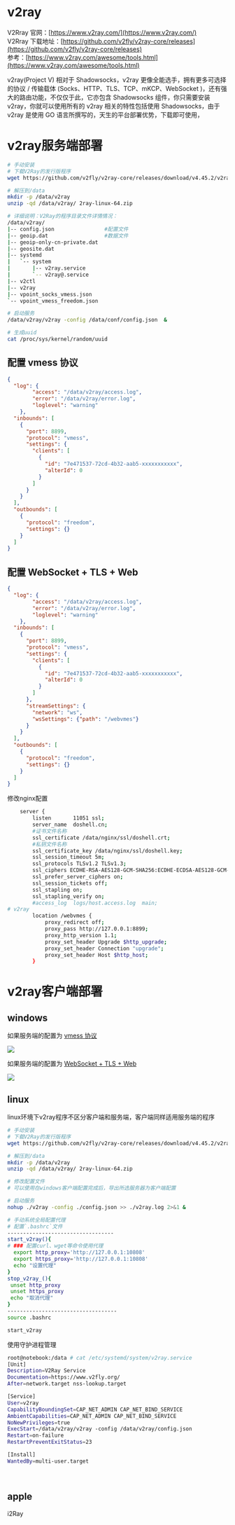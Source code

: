 # v2ray

V2Rray 官网：[https://www.v2ray.com/](https://www.v2ray.com/)  
V2Rray 下载地址：[https://github.com/v2fly/v2ray-core/releases](https://github.com/v2fly/v2ray-core/releases)  
参考：[https://www.v2ray.com/awesome/tools.html](https://www.v2ray.com/awesome/tools.html)

v2ray(Project V) 相对于 Shadowsocks，v2ray 更像全能选手，拥有更多可选择的协议 / 传输载体 (Socks、HTTP、TLS、TCP、mKCP、WebSocket )，还有强大的路由功能，不仅仅于此，它亦包含 Shadowsocks 组件，你只需要安装 v2ray，你就可以使用所有的 v2ray 相关的特性包括使用 Shadowsocks，由于 v2ray 是使用 GO 语言所撰写的，天生的平台部署优势，下载即可使用，

# v2ray服务端部署

```bash
# 手动安装
# 下载V2Ray的发行版程序
wget https://github.com/v2fly/v2ray-core/releases/download/v4.45.2/v2ray-linux-64.zip

# 解压到/data
mkdir -p /data/v2ray
unzip -qd /data/v2ray/ 2ray-linux-64.zip

# 详细说明：V2Ray的程序目录文件详情情况：
/data/v2ray/
|-- config.json                #配置文件
|-- geoip.dat                  #数据文件
|-- geoip-only-cn-private.dat
|-- geosite.dat
|-- systemd
|   `-- system
|       |-- v2ray.service
|       `-- v2ray@.service
|-- v2ctl
|-- v2ray
|-- vpoint_socks_vmess.json
`-- vpoint_vmess_freedom.json

# 启动服务
/data/v2ray/v2ray -config /data/conf/config.json  &

# 生成uuid
cat /proc/sys/kernel/random/uuid
```

## 配置 vmess 协议

```json
{
  "log": {
        "access": "/data/v2ray/access.log",
        "error": "/data/v2ray/error.log",
        "loglevel": "warning"
    },
  "inbounds": [
    {
      "port": 8899,
      "protocol": "vmess",
      "settings": {
        "clients": [
          {
            "id": "7e471537-72cd-4b32-aab5-xxxxxxxxxxx",
            "alterId": 0
          }
        ]
      }
    }
  ],
  "outbounds": [
    {
      "protocol": "freedom",
      "settings": {}
    }
  ]
}

```

## 配置 WebSocket + TLS + Web

```json
{
  "log": {
        "access": "/data/v2ray/access.log",
        "error": "/data/v2ray/error.log",
        "loglevel": "warning"
    },
  "inbounds": [
    {
      "port": 8899,
      "protocol": "vmess",
      "settings": {
        "clients": [
          {
            "id": "7e471537-72cd-4b32-aab5-xxxxxxxxxxx",
            "alterId": 0
          }
        ]
      },
      "streamSettings": {
        "network": "ws",
        "wsSettings": {"path": "/webvmes"}
      }
    }
  ],
  "outbounds": [
    {
      "protocol": "freedom",
      "settings": {}
    }
  ]
}
```

修改nginx配置

```bash
    server {
        listen       11051 ssl;
        server_name  doshell.cn;
        #证书文件名称
        ssl_certificate /data/nginx/ssl/doshell.crt;
        #私钥文件名称
        ssl_certificate_key /data/nginx/ssl/doshell.key;
        ssl_session_timeout 5m;
        ssl_protocols TLSv1.2 TLSv1.3;
        ssl_ciphers ECDHE-RSA-AES128-GCM-SHA256:ECDHE-ECDSA-AES128-GCM-SHA256:ECDHE-RSA-AES256-GCM-SHA384:ECDHE-ECDSA-AES256-GCM-SHA384:DHE-RSA-AES128-GCM-SHA256:DHE-DSS-AES128-GCM-SHA256:kEDH+AESGCM:ECDHE-RSA-AES128-SHA256:ECDHE-ECDSA-AES128-SHA256:ECDHE-RSA-AES128-SHA:ECDHE-ECDSA-AES128-SHA:ECDHE-RSA-AES256-SHA384:ECDHE-ECDSA-AES256-SHA384:ECDHE-RSA-AES256-SHA:ECDHE-ECDSA-AES256-SHA:DHE-RSA-AES128-SHA256:DHE-RSA-AES128-SHA:DHE-DSS-AES128-SHA256:DHE-RSA-AES256-SHA256:DHE-DSS-AES256-SHA:DHE-RSA-AES256-SHA:!aNULL:!eNULL:!EXPORT:!DES:!RC4:!3DES:!MD5:!PSK;
        ssl_prefer_server_ciphers on;
        ssl_session_tickets off;
        ssl_stapling on;
        ssl_stapling_verify on;
        #access_log  logs/host.access.log  main;
# v2ray
        location /webvmes {
            proxy_redirect off;
            proxy_pass http://127.0.0.1:8899;
            proxy_http_version 1.1;
            proxy_set_header Upgrade $http_upgrade;
            proxy_set_header Connection "upgrade";
            proxy_set_header Host $http_host;
        }
```

# v2ray客户端部署

## windows

如果服务端的配置为 [vmess 协议](#vmess%20协议)

![](assets/image-20221127210933123-20230610173813-wthc3c7.png)

如果服务端的配置为 [WebSocket + TLS + Web](#WebSocket%20+%20TLS%20+%20Web)

![](assets/image-20221127210912432-20230610173813-dx832bp.png)

## linux

linux环境下v2ray程序不区分客户端和服务端，客户端同样适用服务端的程序

```bash
# 手动安装
# 下载V2Ray的发行版程序
wget https://github.com/v2fly/v2ray-core/releases/download/v4.45.2/v2ray-linux-64.zip

# 解压到/data
mkdir -p /data/v2ray
unzip -qd /data/v2ray/ 2ray-linux-64.zip

# 修改配置文件
# 可以使用在windows客户端配置完成后，导出所选服务器为客户端配置

# 启动服务
nohup ./v2ray -config ./config.json >> ./v2ray.log 2>&1 &

# 手动系统全局配置代理
# 配置`.bashrc`文件
----------------------------------
start_v2ray(){
# ### 配置curl、wget等命令使用代理
  export http_proxy='http://127.0.0.1:10808'
  export https_proxy='http://127.0.0.1:10808'
  echo "设置代理"
}
stop_v2ray_(){
 unset http_proxy
 unset https_proxy
 echo "取消代理"
}
-----------------------------------
source .bashrc

start_v2ray
```

使用守护进程管理

```bash
root@notebook:/data # cat /etc/systemd/system/v2ray.service 
[Unit]
Description=V2Ray Service
Documentation=https://www.v2fly.org/
After=network.target nss-lookup.target

[Service]
User=v2ray
CapabilityBoundingSet=CAP_NET_ADMIN CAP_NET_BIND_SERVICE
AmbientCapabilities=CAP_NET_ADMIN CAP_NET_BIND_SERVICE
NoNewPrivileges=true
ExecStart=/data/v2ray/v2ray -config /data/v2ray/config.json
Restart=on-failure
RestartPreventExitStatus=23

[Install]
WantedBy=multi-user.target

```

‍

## apple

i2Ray

‍
